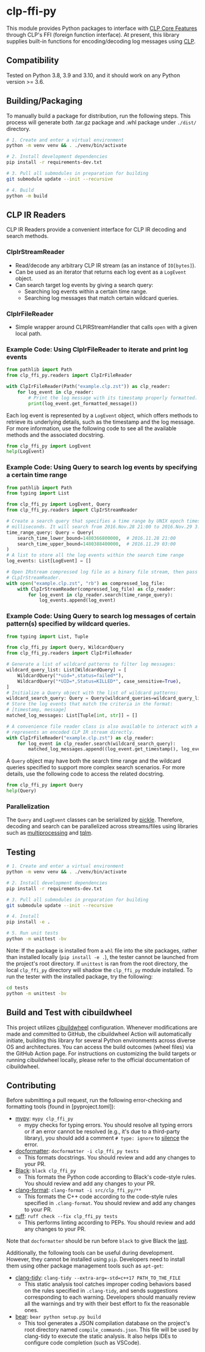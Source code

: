 # clp-ffi-py

This module provides Python packages to interface with [CLP Core Features][1]
through CLP's FFI (foreign function interface).
At present, this library supplies built-in functions for encoding/decoding log
messages using [CLP][2].

## Compatibility

Tested on Python 3.8, 3.9 and 3.10, and it should work on any Python version >= 3.6.

## Building/Packaging

To manually build a package for distribution, run the following steps.
This process will generate both .tar.gz package and .whl package under `./dist/` directory.

```bash
# 1. Create and enter a virtual environment
python -m venv venv && . ./venv/bin/activate

# 2. Install development dependencies
pip install -r requirements-dev.txt

# 3. Pull all submodules in preparation for building
git submodule update --init --recursive

# 4. Build
python -m build
```

## CLP IR Readers

CLP IR Readers provide a convenient interface for CLP IR decoding and search methods.

### ClpIrStreamReader

- Read/decode any arbitrary CLP IR stream (as an instance of `IO[bytes]`).
- Can be used as an iterator that returns each log event as a `LogEvent` object.
- Can search target log events by giving a search query:
  - Searching log events within a certain time range.
  - Searching log messages that match certain wildcard queries.

### ClpIrFileReader

- Simple wrapper around CLPIRStreamHandler that calls `open` with a given local path.

### Example Code: Using ClpIrFileReader to iterate and print log events

```python
from pathlib import Path
from clp_ffi_py.readers import ClpIrFileReader

with ClpIrFileReader(Path("example.clp.zst")) as clp_reader:
    for log_event in clp_reader:
        # Print the log message with its timestamp properly formatted.
        print(log_event.get_formatted_message())
```

Each log event is represented by a `LogEvent` object, which offers methods to retrieve its
underlying details, such as the timestamp and the log message. For more information, use
the following code to see all the available methods and the associated docstring.

```python
from clp_ffi_py import LogEvent
help(LogEvent)
```

### Example Code: Using Query to search log events by specifying a certain time range

```python
from pathlib import Path
from typing import List

from clp_ffi_py import LogEvent, Query
from clp_ffi_py.readers import ClpIrStreamReader

# Create a search query that specifies a time range by UNIX epoch timestamp in
# milliseconds. It will search from 2016.Nov.28 21:00 to 2016.Nov.29 3:00.
time_range_query: Query = Query(
    search_time_lower_bound=1480366800000,  # 2016.11.28 21:00
    search_time_upper_bound=1480388400000,  # 2016.11.29 03:00
)
# A list to store all the log events within the search time range
log_events: List[LogEvent] = []

# Open IRstream compressed log file as a binary file stream, then pass it to
# CLpIrStreamReader.
with open("example.clp.zst", "rb") as compressed_log_file:
    with ClpIrStreamReader(compressed_log_file) as clp_reader:
        for log_event in clp_reader.search(time_range_query):
            log_events.append(log_event)
```

### Example Code: Using Query to search log messages of certain pattern(s) specified by wildcard queries.

```python
from typing import List, Tuple

from clp_ffi_py import Query, WildcardQuery
from clp_ffi_py.readers import ClpIrFileReader

# Generate a list of wildcard patterns to filter log messages:
wildcard_query_list: List[WildcardQuery] = [
    WildcardQuery("*uid=*,status=failed*"),
    WildcardQuery("*UID=*,Status=KILLED*", case_sensitive=True),
]
# Initialize a Query object with the list of wildcard patterns:
wildcard_search_query: Query = Query(wildcard_queries=wildcard_query_list)
# Store the log events that match the criteria in the format:
# [timestamp, message]
matched_log_messages: List[Tuple[int, str]] = []

# A convenience file reader class is also available to interact with a file that
# represents an encoded CLP IR stream directly.
with ClpIrFileReader("example.clp.zst") as clp_reader:
    for log_event in clp_reader.search(wildcard_search_query):
        matched_log_messages.append((log_event.get_timestamp(), log_event.get_log_message()))
```

A `Query` object may have both the search time range and the wildcard queries specified to support
more complex search scenarios. For more details, use the following code to access the related
docstring.

```python
from clp_ffi_py import Query
help(Query)
```

### Parallelization

The `Query` and `LogEvent` classes can be serialized by [pickle][15]. Therefore, decoding and search
can be parallelized across streams/files using libraries such as [multiprocessing][13] and [tqlm][14].

## Testing

```bash
# 1. Create and enter a virtual environment
python -m venv venv && . ./venv/bin/activate

# 2. Install development dependencies
pip install -r requirements-dev.txt

# 3. Pull all submodules in preparation for building
git submodule update --init --recursive

# 4. Install
pip install -e .

# 5. Run unit tests
python -m unittest -bv
```

Note: If the package is installed from a `whl` file into the site packages,
rather than installed locally (`pip install -e .`),
the tester cannot be launched from the project's root directory.
If `unittest` is ran from the root directory,
the local `clp_ffi_py` directory will shadow the `clp_ffi_py` module installed.
To run the tester with the installed package, try the following:

```bash
cd tests
python -m unittest -bv
```

## Build and Test with cibuildwheel

This project utilizes [cibuildwheel][7] configuration.
Whenever modifications are made and committed to GitHub,
the cibuildwheel Action will automatically initiate,
building this library for several Python environments across diverse OS and architectures.
You can access the build outcomes (wheel files) via the GitHub Action page.
For instructions on customizing the build targets or running cibuildwheel locally,
please refer to the official documentation of cibuildwheel.

## Contributing

Before submitting a pull request, run the following error-checking
and formatting tools (found in [pyproject.toml]):

* [mypy][3]: `mypy clp_ffi_py`
  * mypy checks for typing errors. You should resolve all typing errors or if an
    error cannot be resolved (e.g., it's due to a third-party library), you
    should add a comment `# type: ignore` to [silence][4] the error.
* [docformatter][11]: `docformatter -i clp_ffi_py tests`
  * This formats docstrings. You should review and add any changes to your PR.
* [Black][5]: `black clp_ffi_py`
  * This formats the Python code according to Black's code-style rules. You should
    review and add any changes to your PR.
* [clang-format][6]: `clang-format -i src/clp_ffi_py/**`
  * This formats the C++ code according to the code-style rules specified in `.clang-format`.
    You should review and add any changes to your PR.
* [ruff][10]: `ruff check --fix clp_ffi_py tests`
  * This performs linting according to PEPs. You should review and add any
    changes to your PR.

Note that `docformatter` should be run before `black` to give Black the [last][12].

Additionally, the following tools can be useful during development. However, they cannot be installed
using `pip`. Developers need to install them using other package management tools such as `apt-get`:

* [clang-tidy][8]: `clang-tidy --extra-arg=-std=c++17 PATH_TO_THE_FILE`
  * This static analysis tool catches improper coding behaviors based on the rules specified in
    `.clang-tidy`, and sends suggestions corresponding to each warning. Developers should manually
    review all the warnings and try with their best effort to fix the reasonable ones.
* [bear][9]: `bear python setup.py build`
  * This tool generates a JSON compilation database on the project's root directory named
    `compile_commands.json`. This file will be used by clang-tidy to execute the static analysis.
    It also helps IDEs to configure code completion (such as VSCode).

[1]: https://github.com/y-scope/clp/tree/main/components/core
[2]: https://github.com/y-scope/clp
[3]: https://mypy.readthedocs.io/en/stable/index.html
[4]: https://mypy.readthedocs.io/en/stable/common_issues.html#spurious-errors-and-locally-silencing-the-checker
[5]: https://black.readthedocs.io/en/stable/index.html
[6]: https://clang.llvm.org/docs/ClangFormatStyleOptions.html
[7]: https://cibuildwheel.readthedocs.io/en/stable/
[8]: https://clang.llvm.org/extra/clang-tidy/
[9]: https://github.com/rizsotto/Bear
[10]: https://beta.ruff.rs/docs/
[11]: https://docformatter.readthedocs.io/en/latest/
[12]: https://docformatter.readthedocs.io/en/latest/faq.html#interaction-with-black
[13]: https://docs.python.org/3/library/multiprocessing.html
[14]: https://tqdm.github.io/
[15]: https://docs.python.org/3/library/pickle.html
